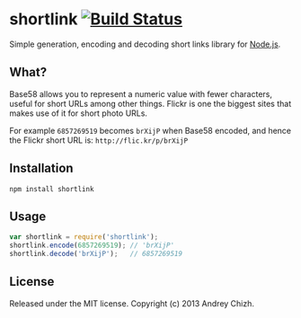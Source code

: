 # shortlink [![Build Status](https://travis-ci.org/AndreyChizh/node-shortlink.png?branch=master)](https://travis-ci.org/AndreyChizh/node-shortlink)

Simple generation, encoding and decoding short links library for [Node.js].

[node.js]: http://nodejs.org/

## What?

Base58 allows you to represent a numeric value with fewer characters, useful
for short URLs among other things. Flickr is one the biggest sites that makes
use of it for short photo URLs.

For example `6857269519` becomes `brXijP` when Base58 encoded, and hence the
Flickr short URL is: `http://flic.kr/p/brXijP`

## Installation

    npm install shortlink

## Usage

```javascript
var shortlink = require('shortlink');
shortlink.encode(6857269519); // 'brXijP'
shortlink.decode('brXijP');   // 6857269519
```

## License

Released under the MIT license. Copyright (c) 2013 Andrey Chizh.
